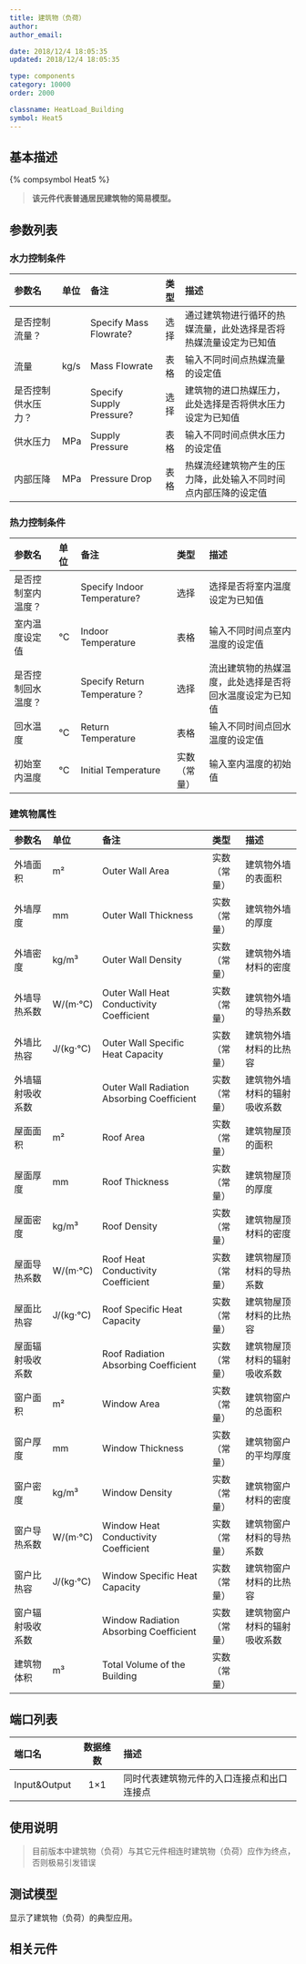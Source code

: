 ```yaml
---
title: 建筑物（负荷）
author: 
author_email:

date: 2018/12/4 18:05:35
updated: 2018/12/4 18:05:35

type: components
category: 10000
order: 2000

classname: HeatLoad_Building
symbol: Heat5
---
```

## 基本描述
{% compsymbol Heat5 %}

> **该元件代表普通居民建筑物的简易模型。**

## 参数列表
### 水力控制条件
| 参数名 | 单位 | 备注 | 类型 | 描述 |
| :--- | :--- | :--- | :--: | :--- |
| 是否控制流量？ | | Specify Mass Flowrate? | 选择 | 通过建筑物进行循环的热媒流量，此处选择是否将热媒流量设定为已知值 |
| 流量 | kg/s | Mass Flowrate | 表格 | 输入不同时间点热媒流量的设定值 |
| 是否控制供水压力？ |  | Specify Supply Pressure? | 选择 | 建筑物的进口热媒压力，此处选择是否将供水压力设定为已知值 |
| 供水压力 | MPa | Supply Pressure | 表格 | 输入不同时间点供水压力的设定值 |
| 内部压降 | MPa | Pressure Drop | 表格 | 热媒流经建筑物产生的压力降，此处输入不同时间点内部压降的设定值 |

### 热力控制条件
| 参数名 | 单位 | 备注 | 类型 | 描述 |
| :--- | :--- | :--- | :--: | :--- |
| 是否控制室内温度？ |  | Specify Indoor Temperature? | 选择 | 选择是否将室内温度设定为已知值 |
| 室内温度设定值 | ℃ | Indoor Temperature | 表格 | 输入不同时间点室内温度的设定值 | 
| 是否控制回水温度？ |  | Specify Return Temperature？ | 选择 | 流出建筑物的热媒温度，此处选择是否将回水温度设定为已知值 |
| 回水温度 | ℃ |  Return Temperature | 表格 | 输入不同时间点回水温度的设定值 |
| 初始室内温度 | ℃ | Initial Temperature | 实数（常量） | 输入室内温度的初始值 |

### 建筑物属性
| 参数名 | 单位 | 备注 | 类型 | 描述 |
| :--- | :--- | :--- | :--: | :--- |
| 外墙面积 | m² | Outer Wall Area | 实数（常量） | 建筑物外墙的表面积 |
| 外墙厚度 | mm | Outer Wall Thickness | 实数（常量） | 建筑物外墙的厚度 |
| 外墙密度 | kg/m³ | Outer Wall Density | 实数（常量） | 建筑物外墙材料的密度 |
| 外墙导热系数 | W/(m·℃) | Outer Wall Heat Conductivity Coefficient | 实数（常量） | 建筑物外墙的导热系数 |
| 外墙比热容 | J/(kg·℃) | Outer Wall Specific Heat Capacity | 实数（常量） | 建筑物外墙材料的比热容 |
| 外墙辐射吸收系数 |  | Outer Wall Radiation Absorbing Coefficient | 实数（常量） | 建筑物外墙材料的辐射吸收系数 |
| 屋面面积 | m² | Roof Area | 实数（常量） | 建筑物屋顶的面积 |
| 屋面厚度 | mm | Roof Thickness | 实数（常量） | 建筑物屋顶的厚度 |
| 屋面密度 | kg/m³ | Roof Density | 实数（常量） | 建筑物屋顶材料的密度 |
| 屋面导热系数 | W/(m·℃) | Roof Heat Conductivity Coefficient | 实数（常量） | 建筑物屋顶材料的导热系数 |
| 屋面比热容 | J/(kg·℃) | Roof Specific Heat Capacity | 实数（常量） | 建筑物屋顶材料的比热容 |
| 屋面辐射吸收系数 |  | Roof Radiation Absorbing Coefficient | 实数（常量） | 建筑物屋顶材料的辐射吸收系数 |
| 窗户面积 | m² | Window Area | 实数（常量） | 建筑物窗户的总面积 |
| 窗户厚度 | mm | Window Thickness | 实数（常量） | 建筑物窗户的平均厚度 |
| 窗户密度 | kg/m³ | Window Density | 实数（常量） | 建筑物窗户材料的密度 |
| 窗户导热系数 | W/(m·℃) | Window Heat Conductivity Coefficient | 实数（常量） | 建筑物窗户材料的导热系数 |
| 窗户比热容 | J/(kg·℃) | Window Specific Heat Capacity | 实数（常量） | 建筑物窗户材料的比热容 |
| 窗户辐射吸收系数 |  | Window Radiation Absorbing Coefficient | 实数（常量） | 建筑物窗户材料的辐射吸收系数 |
| 建筑物体积 | m³ | Total Volume of the Building | 实数（常量） |  |


## 端口列表

| 端口名 | 数据维数 | 描述 |
| :--- | :--:  | :--- |
| Input&Output | 1×1 | 同时代表建筑物元件的入口连接点和出口连接点 |                   

## 使用说明

> 目前版本中建筑物（负荷）与其它元件相连时建筑物（负荷）应作为终点，否则极易引发错误

## 测试模型
[<test name>](<test link>)显示了建筑物（负荷）的典型应用。

## 相关元件


